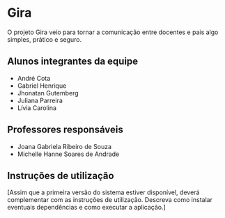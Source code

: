 # Gira

O projeto Gira veio para tornar a comunicação entre docentes e pais algo simples, prático e seguro.

## Alunos integrantes da equipe

* André Cota
* Gabriel Henrique
* Jhonatan Gutemberg
* Juliana Parreira
* Lívia Carolina

## Professores responsáveis

* Joana Gabriela Ribeiro de Souza
* Michelle Hanne Soares de Andrade

## Instruções de utilização

[Assim que a primeira versão do sistema estiver disponível, deverá complementar com as instruções de utilização. Descreva como instalar eventuais dependências e como executar a aplicação.]
